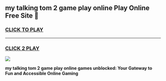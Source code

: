 
## my talking tom 2 game play online Play Online Free Site 👋
<h3>
<a href="https://download.freeplayer.one?title=my_talking_tom_2_game_play_online&ref=21F">CLICK TO PLAY</a></h3>
<hr>

<h3>
<a href="https://download.freeplayer.one?title=my_talking_tom_2_game_play_online&ref=21F">CLICK 2 PLAY</a>
  
</h3>

<a href="https://download.freeplayer.one?title=my_talking_tom_2_game_play_online&ref=21F"><img src="https://cdnb.artstation.com/p/assets/images/images/032/539/853/original/anto-thomas-button-gif.gif"></a>


**my talking tom 2 game play online games unblocked: Your Gateway to Fun and Accessible Online Gaming**

